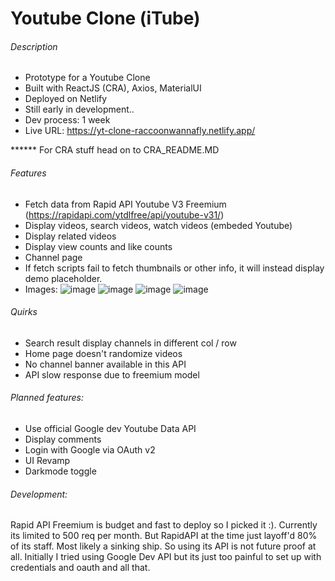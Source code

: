 # Youtube Clone (iTube)

###### Description
- Prototype for a Youtube Clone
- Built with ReactJS (CRA), Axios, MaterialUI
- Deployed on Netlify
- Still early in development..
- Dev process: 1 week
- Live URL: https://yt-clone-raccoonwannafly.netlify.app/

****** For CRA stuff head on to CRA_README.MD

###### Features
- Fetch data from Rapid API Youtube V3 Freemium (https://rapidapi.com/ytdlfree/api/youtube-v31/)
- Display videos, search videos, watch videos (embeded Youtube)
- Display related videos
- Display view counts and like counts
- Channel page
- If fetch scripts fail to fetch thumbnails or other info, it will instead display demo placeholder. 
- Images:
![image](https://github.com/raccoonwannafly/yt-clone/assets/130273473/1a2d65fc-4edd-43bd-92f7-543c83ebe269)
![image](https://github.com/raccoonwannafly/yt-clone/assets/130273473/1502c6ef-83b5-4d93-9a5a-7b741cfe639b)
![image](https://github.com/raccoonwannafly/yt-clone/assets/130273473/9fd7295c-dbdc-42b7-9a6b-e7bd89ffbe4b)
![image](https://github.com/raccoonwannafly/yt-clone/assets/130273473/e78f9a57-25c6-4a5b-aaf0-8ccc02981b0f)




###### Quirks
- Search result display channels in different col / row
- Home page doesn't randomize videos
- No channel banner available in this API
- API slow response due to freemium model

###### Planned features:
- Use official Google dev Youtube Data API
- Display comments
- Login with Google via OAuth v2
- UI Revamp
- Darkmode toggle



###### Development:
Rapid API Freemium is budget and fast to deploy so I picked it :).
Currently its limited to 500 req per month.
But RapidAPI at the time just layoff'd 80% of its staff. Most likely a sinking ship.
So using its API is not future proof at all.
Initially I tried using Google Dev API but its just too painful to set up with credentials and oauth and all that.


